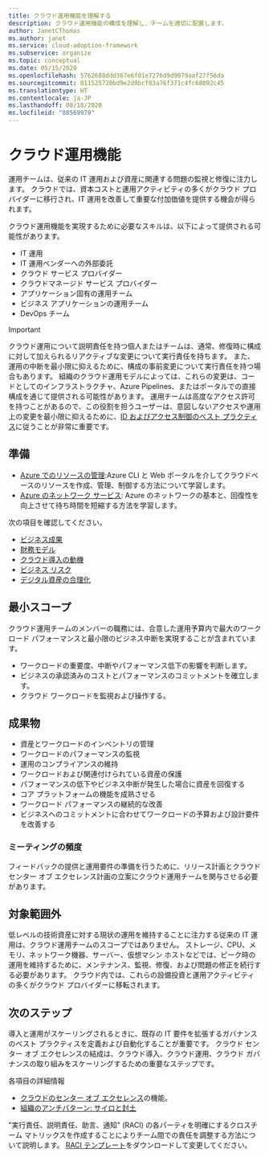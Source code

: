 ```yaml
---
title: クラウド運用機能を理解する
description: クラウド運用機能の構成を理解し、チームを適切に配置します。
author: JanetCThomas
ms.author: janet
ms.service: cloud-adoption-framework
ms.subservice: organize
ms.topic: conceptual
ms.date: 05/15/2020
ms.openlocfilehash: 5762688ddd367e6f01e7276d9d9079aaf27f56da
ms.sourcegitcommit: 011525720bd9e2d9bcf03a76f371c4fc68092c45
ms.translationtype: HT
ms.contentlocale: ja-JP
ms.lasthandoff: 08/18/2020
ms.locfileid: "88569979"
---
```

# <a name="cloud-operations-functions"></a>クラウド運用機能

運用チームは、従来の IT 運用および資産に関連する問題の監視と修復に注力します。 クラウドでは、資本コストと運用アクティビティの多くがクラウド プロバイダーに移行され、IT 運用を改善して重要な付加価値を提供する機会が得られます。

クラウド運用機能を実現するために必要なスキルは、以下によって提供される可能性があります。

- IT 運用
- IT 運用ベンダーへの外部委託
- クラウド サービス プロバイダー
- クラウドマネージド サービス プロバイダー
- アプリケーション固有の運用チーム
- ビジネス アプリケーションの運用チーム
- DevOps チーム

> [!IMPORTANT]
> クラウド運用について説明責任を持つ個人またはチームは、通常、修復時に構成に対して加えられるリアクティブな変更について実行責任を持ちます。 また、運用の中断を最小限に抑えるために、構成の事前変更について実行責任を持つ場合もあります。 組織のクラウド運用モデルによっては、これらの変更は、コードとしてのインフラストラクチャ、Azure Pipelines、またはポータルでの直接構成を通じて提供される可能性があります。 運用チームは高度なアクセス許可を持つことがあるので、この役割を担うユーザーは、意図しないアクセスや運用上の変更を最小限に抑えるために、[ID およびアクセス制御のベスト プラクティス](/azure/security/benchmarks/security-control-identity-access-control)に従うことが非常に重要です。

## <a name="preparation"></a>準備

- [Azure でのリソースの管理](/learn/paths/manage-resources-in-azure/):Azure CLI と Web ポータルを介してクラウドベースのリソースを作成、管理、制御する方法について学習します。
- [Azure のネットワーク サービス](/learn/modules/intro-to-azure-networking/): Azure のネットワークの基本と、回復性を向上させて待ち時間を短縮する方法を学習します。

次の項目を確認してください。

- [ビジネス成果](../strategy/business-outcomes/index.md)
- [財務モデル](../strategy/financial-models.md)
- [クラウド導入の動機](../strategy/motivations.md)
- [ビジネス リスク](../govern/policy-compliance/risk-tolerance.md)
- [デジタル資産の合理化](../digital-estate/index.md)

## <a name="minimum-scope"></a>最小スコープ

クラウド運用チームのメンバーの職務には、合意した運用予算内で最大のワークロード パフォーマンスと最小限のビジネス中断を実現することが含まれています。

- ワークロードの重要度、中断やパフォーマンス低下の影響を判断します。
- ビジネスの承認済みのコストとパフォーマンスのコミットメントを確立します。
- クラウド ワークロードを監視および操作する。

## <a name="deliverables"></a>成果物

- 資産とワークロードのインベントリの管理
- ワークロードのパフォーマンスの監視
- 運用のコンプライアンスの維持
- ワークロードおよび関連付けられている資産の保護
- パフォーマンスの低下やビジネス中断が発生した場合に資産を回復する
- コア プラットフォームの機能を成熟させる
- ワークロード パフォーマンスの継続的な改善
- ビジネスへのコミットメントに合わせてワークロードの予算および設計要件を改善する

### <a name="meeting-cadence"></a>ミーティングの頻度

フィードバックの提供と運用要件の準備を行うために、リリース計画とクラウド センター オブ エクセレンス計画の立案にクラウド運用チームを関与させる必要があります。

## <a name="out-of-scope"></a>対象範囲外

低レベルの技術資産に対する現状の運用を維持することに注力する従来の IT 運用は、クラウド運用チームのスコープではありません。 ストレージ、CPU、メモリ、ネットワーク機器、サーバー、仮想マシン ホストなどでは、ピーク時の運用を維持するために、メンテナンス、監視、修復、および問題の修正を続行する必要があります。 クラウド内では、これらの設備投資と運用アクティビティの多くがクラウド プロバイダーに移転されます。

## <a name="next-steps"></a>次のステップ

導入と運用がスケーリングされるときに、既存の IT 要件を拡張するガバナンスのベスト プラクティスを定義および自動化することが重要です。 クラウド センター オブ エクセレンスの結成は、クラウド導入、クラウド運用、クラウド ガバナンスの取り組みをスケーリングするための重要なステップです。

各項目の詳細情報

- [クラウドのセンター オブ エクセレンス](../organize/cloud-center-of-excellence.md)の機能。
- [組織のアンチパターン: サイロと封土](../organize/fiefdoms-silos.md)

"実行責任、説明責任、助言、通知" (RACI) の各パーティを明確にするクロスチーム マトリックスを作成することによりチーム間での責任を調整する方法について説明します。 [RACI テンプレート](https://raw.githubusercontent.com/microsoft/CloudAdoptionFramework/master/organize/raci-template.xlsx)をダウンロードして変更してください。
